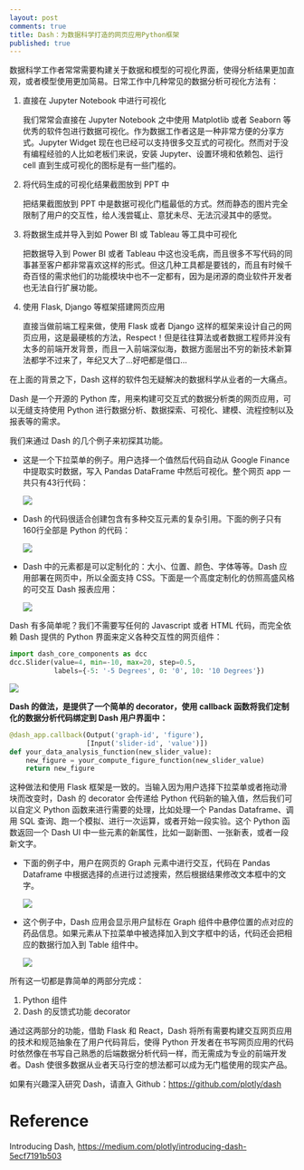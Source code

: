 ```yaml
---
layout: post
comments: true
title: Dash：为数据科学打造的网页应用Python框架
published: true
---
```


数据科学工作者常常需要构建关于数据和模型的可视化界面，使得分析结果更加直观，或者模型使用更加简易。日常工作中几种常见的数据分析可视化方法有：

1. 直接在 Jupyter Notebook 中进行可视化
    
    我们常常会直接在 Jupyter Notebook 之中使用 Matplotlib 或者 Seaborn 等优秀的软件包进行数据可视化。作为数据工作者这是一种非常方便的分享方式。Jupyter Widget 现在也已经可以支持很多交互式的可视化。然而对于没有编程经验的人比如老板们来说，安装 Jupyter、设置环境和依赖包、运行 cell 直到生成可视化的图标是有一些门槛的。

2. 将代码生成的可视化结果截图放到 PPT 中
    
    把结果截图放到 PPT 中是数据可视化门槛最低的方式。然而静态的图片完全限制了用户的交互性，给人浅尝辄止、意犹未尽、无法沉浸其中的感觉。

3. 将数据生成并导入到如 Power BI 或 Tableau 等工具中可视化

    把数据导入到 Power BI 或者 Tableau 中这也没毛病，而且很多不写代码的同事甚至客户都非常喜欢这样的形式。但这几种工具都是要钱的，而且有时候千奇百怪的需求他们的功能模块中也不一定都有，因为是闭源的商业软件开发者也无法自行扩展功能。

4. 使用 Flask, Django 等框架搭建网页应用

    直接当做前端工程来做，使用 Flask 或者 Django 这样的框架来设计自己的网页应用，这是最硬核的方法，Respect！但是往往算法或者数据工程师并没有太多的前端开发背景，而且一入前端深似海，数据方面层出不穷的新技术新算法都学不过来了，年纪又大了...好吧都是借口...

在上面的背景之下，Dash 这样的软件包无疑解决的数据科学从业者的一大痛点。

Dash 是一个开源的 Python 库，用来构建可交互式的数据分析类的网页应用，可以无缝支持使用 Python 进行数据分析、数据探索、可视化、建模、流程控制以及报表等的需求。

我们来通过 Dash 的几个例子来初探其功能。

* 这是一个下拉菜单的例子。用户选择一个值然后代码自动从 Google Finance 中提取实时数据，写入 Pandas DataFrame 中然后可视化。整个网页 app 一共只有43行代码：

    ![](https://miro.medium.com/max/516/1*kIHGz24IVEQ25iaohtJARw.gif)

* Dash 的代码很适合创建包含有多种交互元素的复杂引用。下面的例子只有160行全部是 Python 的代码：

    ![](https://miro.medium.com/max/700/1*rRlAWnRIFf2Ti_bIXzMFSg.gif)

* Dash 中的元素都是可以定制化的：大小、位置、颜色、字体等等。Dash 应用部署在网页中，所以全面支持 CSS。下面是一个高度定制化的仿照高盛风格的可交互 Dash 报表应用：

    ![](https://miro.medium.com/max/700/1*8pAScaJTQH3nLC8CtmwYoQ.gif)

Dash 有多简单呢？我们不需要写任何的 Javascript 或者 HTML 代码，而完全依赖 Dash 提供的 Python 界面来定义各种交互性的网页组件：

```python
import dash_core_components as dcc
dcc.Slider(value=4, min=-10, max=20, step=0.5,
           labels={-5: '-5 Degrees', 0: '0', 10: '10 Degrees'})
```

![](https://miro.medium.com/max/557/1*f5o6iYb8PbyPohsWekGb3w.png)

**Dash 的做法，是提供了一个简单的 decorator，使用 callback 函数将我们定制化的数据分析代码绑定到 Dash 用户界面中：**

```python
@dash_app.callback(Output('graph-id', 'figure'),
                   [Input('slider-id', 'value')])
def your_data_analysis_function(new_slider_value):
    new_figure = your_compute_figure_function(new_slider_value)
    return new_figure
```

这种做法和使用 Flask 框架是一致的。当输入因为用户选择下拉菜单或者拖动滑块而改变时，Dash 的 decorator 会传递给 Python 代码新的输入值，然后我们可以自定义 Python 函数来进行需要的处理，比如处理一个 Pandas Dataframe、调用 SQL 查询、跑一个模拟、进行一次运算，或者开始一段实验。这个 Python 函数返回一个 Dash UI 中一些元素的新属性，比如一副新图、一张新表，或者一段新文字。

* 下面的例子中，用户在网页的 Graph 元素中进行交互，代码在 Pandas Dataframe 中根据选择的点进行过滤搜索，然后根据结果修改文本框中的文字。

    ![](https://miro.medium.com/max/700/1*xeQbH0GDSmFq14f2-q4qdw.gif)

* 这个例子中，Dash 应用会显示用户鼠标在 Graph 组件中悬停位置的点对应的药品信息。如果元素从下拉菜单中被选择加入到文字框中的话，代码还会把相应的数据行加入到 Table 组件中。

    ![](https://miro.medium.com/max/700/1*nSU_kZSFxNfPAgKgtajXWg.gif)

所有这一切都是靠简单的两部分完成：
1. Python 组件
2. Dash 的反馈式功能 decorator

通过这两部分的功能，借助 Flask 和 React，Dash 将所有需要构建交互网页应用的技术和规范抽象在了用户代码背后，使得 Python 开发者在书写网页应用的代码时依然像在书写自己熟悉的后端数据分析代码一样，而无需成为专业的前端开发者。Dash 使很多数据从业者天马行空的想法都可以成为无门槛使用的现实产品。

如果有兴趣深入研究 Dash，请直入 Github：https://github.com/plotly/dash

# Reference
Introducing Dash, https://medium.com/plotly/introducing-dash-5ecf7191b503